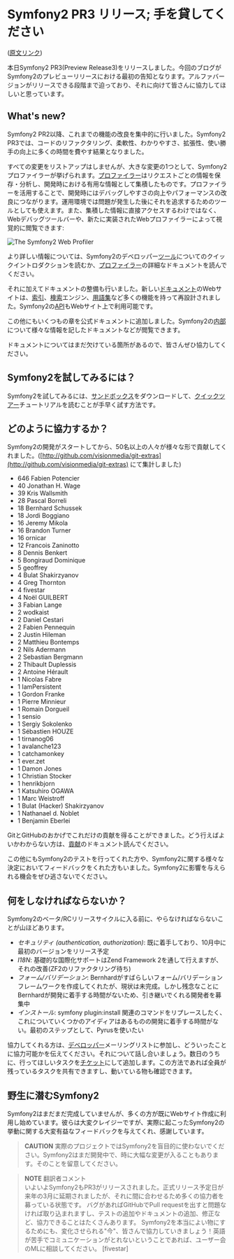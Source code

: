 Symfony2 PR3 リリース; 手を貸してください
=========================================

([原文リンク](http://www.symfony-project.org/blog/2010/09/13/symfony2-pr3-released-the-need-for-help))

本日Symfony2 PR3(Preview Release3)をリリースしました。今回のブログがSymfony2のプレビューリリースにおける最初の告知となります。アルファバージョンがリリースできる段階まで迫っており、それに向けて皆さんに協力してほしいと思っています。


What's new?
-------------

Symfony2 PR2以降、これまでの機能の改良を集中的に行いました。Symfony2 PR3では、コードのリファクタリング、柔軟性、わかりやすさ、拡張性、使い勝手の向上に多くの時間を費やす結果となりました。

すべての変更をリストアップはしませんが、大きな変更の1つとして、Symfony2 プロファイラーが挙げられます。[プロファイラー](http://docs.symfony-reloaded.org/guides/internals/profiler.html)はリクエストごとの情報を保存・分析し、開発時における有用な情報として集積したものです。プロファイラーを活用することで、開発時にはデバッグしやすさの向上やパフォーマンスの改良につながります。運用環境では問題が発生した後にそれを追求するためのツールとしても使えます。また、集積した情報に直接アクセスするわけではなく、Webデバッグツールバーや、新たに実装されたWebプロファイラーによって視覚的に閲覧できます:

![The Symfony2 Web Profiler](http://symfony-reloaded.org/images/webprofiler.jpg)


より詳しい情報については、Symfony2のデベロッパー[ツール](http://symfony-reloaded.org/tools)についてのクイックイントロダクションを読むか、[プロファイラー](http://docs.symfony-reloaded.org/guides/internals/profiler.html)の詳細なドキュメントを読んでください。

それに加えてドキュメントの整備も行いました。新しい[ドキュメント](http://docs.symfony-reloaded.org/)のWebサイトは、[索引](http://docs.symfony-reloaded.org/genindex.htmlhttp://docs.symfony-reloaded.org/genindex.html)、[検索](http://docs.symfony-reloaded.org/search.html)エンジン、[用語集](http://docs.symfony-reloaded.org/glossary.html)など多くの機能を持って再設計されました。Symfony2の[API](http://api.symfony-reloaded.org/PR3/index.html)もWebサイト上で利用可能です。

この他にもいくつもの章を公式ドキュメントに追加しました。Symfony2の[内部](http://docs.symfony-reloaded.org/guides/internals/overview.html)について様々な情報を記したドキュメントなどが閲覧できます。

ドキュメントについてはまだ欠けている箇所があるので、皆さんぜひ協力してください。


Symfony2を試してみるには？
---------------------------

Symfony2を試してみるには、[サンドボックス](http://symfony-reloaded.org/code)をダウンロードして、[クイックツアー](http://docs.symfony-reloaded.org/quick_tour/the_big_picture.html)チュートリアルを読むことが手早く試す方法です。


どのように協力するか？
------------------------

Symfony2の開発がスタートしてから、50名以上の人々が様々な形で貢献してくれました。([http://github.com/visionmedia/git-extras](http://github.com/visionmedia/git-extras) にて集計しました)

- 646 Fabien Potencier
- 40 Jonathan H. Wage
- 39 Kris Wallsmith
- 28 Pascal Borreli
- 18 Bernhard Schussek
- 18 Jordi Boggiano
- 16 Jeremy Mikola
- 16 Brandon Turner
- 16 ornicar
- 12 Francois Zaninotto
- 8 Dennis Benkert
- 5 Bongiraud Dominique
- 5 geoffrey
- 4 Bulat Shakirzyanov
- 4 Greg Thornton
- 4 fivestar
- 4 Noël GUILBERT
- 3 Fabian Lange
- 2 wodkaist
- 2 Daniel Cestari
- 2 Fabien Pennequin
- 2 Justin Hileman
- 2 Matthieu Bontemps
- 2 Nils Adermann
- 2 Sebastian Bergmann
- 2 Thibault Duplessis
- 2 Antoine Hérault
- 1 Nicolas Fabre
- 1 IamPersistent
- 1 Gordon Franke
- 1 Pierre Minnieur
- 1 Romain Dorgueil
- 1 sensio
- 1 Sergiy Sokolenko
- 1 Sébastien HOUZE
- 1 tirnanog06
- 1 avalanche123
- 1 catchamonkey
- 1 ever.zet
- 1 Damon Jones
- 1 Christian Stocker
- 1 henrikbjorn
- 1 Katsuhiro OGAWA
- 1 Marc Weistroff
- 1 Bulat (Hacker) Shakirzyanov
- 1 Nathanael d. Noblet
- 1 Benjamin Eberlei

GitとGitHubのおかげでこれだけの貢献を得ることができました。どう行えばよいかわからない方は、[貢献](http://docs.symfony-reloaded.org/contributing/code/index.html)のドキュメント読んでください。

この他にもSymfony2のテストを行ってくれた方や、Symfony2に関する様々な決定においてフィードバックをくれた方もいました。Symfony2に影響を与えられる機会をぜひ逃さないでください。


何をしなければならないか？
------------------------------

Symfony2のベータ/RCリリースサイクルに入る前に、やらなければならないことが山ほどあります。

- *セキュリティ (authentication, authorization)*: 既に着手しており、10月中に最初のバージョンをリリース予定
- *I18N*: 基礎的な国際化サポートはZend Framework 2を通して行えますが、それの改善(ZF2のリファクタリング待ち)
- *フォーム/バリデーション*: Bernhardがすばらしいフォーム/バリデーションフレームワークを作成してくれたが、現状は未完成。しかし残念なことにBernhardが開発に着手する時間がないため、引き継いでくれる開発者を募集中
- *インストール*: symfony plugin:install 関連のコマンドをリプレースしたく、これについていくつかのアイディアはあるものの開発に着手する時間がない。最初のステップとして、Pyrusを使いたい

協力してくれる方は、[デベロッパー](http://groups.google.com/group/symfony-devs)メーリングリストに参加し、どういったことに協力可能かを伝えてください。それについて話し合いましょう。数日のうちに、行ってほしいタスクを[チケット](http://trac.symfony-project.org/report/24)にして追加します。この方法であれば全員が残っているタスクを共有できますし、動いている物も確認できます。


野生に潜むSymfony2
----------------------

Symfony2はまだまだ完成していませんが、多くの方が既にWebサイト作成に利用し始めています。彼らは大変クレイジーですが、実際に起こったSymfony2の挙動に関する大変有益なフィードバックを与えてくれ、感謝しています。

> **CAUTION**
> 実際のプロジェクトではSymfony2を盲目的に使わないでください。Symfony2はまだ開発中で、時に大幅な変更が入ることもあります。そのことを留意してください。


> **NOTE**
> 翻訳者コメント<br />
> いよいよSymfony2もPR3がリリースされました。正式リリース予定日が来年の3月に延期されましたが、それに間に合わせるため多くの協力者を募っている状態です。
> バグがあればGitHubでPull requestを出すと問題なければ取り込まれますし、テストの追加やドキュメントの追加、修正など、協力できることはたくさんあります。
> Symfony2を本当によい物にするためにも、変化させられる"今"、皆さんで協力していきましょう！英語が苦手でコミュニケーションがとれないということであれば、ユーザー会のMLに相談してください。 [fivestar]

